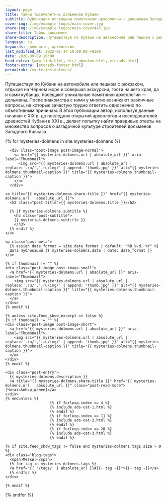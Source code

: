 ```yaml
---
layout: page
title: Тайны тысячелетних дольменов Кубани
subtitle: Публикация посвящена памятникам археологии — дольменам Западного Кавказа
cover-img: /img/example-logos/main-cover.jpg
share-img: /img/example-logos/main-cover4x3.jpg
share-title: Тайны дольменов
share-description: Путешествуя по Кубани на автомобиле или пешком с рюкзаком и совершая экскурсии, гости нашего края, посещают уникальные памятники археологии — дольмены.
language: ru
keywords: древность, археология
last_modified_at: 2022-01-14 10:00:00 +0300
date: 2020-09-09 16:00
head-extra: [amp_link.html, etc/_aboutme.html, etc/ads.html]
footer-extra: [etc/ads-footer.html]
permalink: /mysteries-dolmens/
---
```

Путешествуя по Кубани на автомобиле или пешком с рюкзаком, отдыхая на Чёрном море и совершая экскурсии, гости нашего края, да и сами кубанцы, посещают уникальные памятники археологии — дольмены. После знакомства с ними у многих возникают различные вопросы, на которые зачастую трудно ответить однозначно по объективным причинам. В этой публикации автор, используя данные начиная с ХIХ в. до последних открытий археологов и исследователей древностей Кубани в ХХI в., делает попытку найти правдивые ответы на множество вопросов о загадочной культуре строителей дольменов Западного Кавказа.

<div class="posts-list">
  {% for mysteries-dolmens in site.mysteries-dolmens %}
  <article class="post-preview">

  <!--    {%- capture thumbnail -%}
        {% if mysteries-dolmens.thumbnail-img %}
          {{ mysteries-dolmens.thumbnail-img }}
        {% elsif mysteries-dolmens.cover-img %}
          {% if mysteries-dolmens.cover-img.first %}
            {{ mysteries-dolmens.cover-img[0].first.first }}
          {% else %}
            {{ mysteries-dolmens.cover-img }}
          {% endif %}
        {% else %}
        {% endif %}
      {% endcapture %}
      {% assign thumbnail=thumbnail | strip %}

      {% if site.feed_show_excerpt == false %}
      {% if thumbnail != "" %} -->
      <div class="post-image post-image-normal">
        <a href="{{ mysteries-dolmens.url | absolute_url }}" aria-label="Thumbnail">
          <img src="{{ mysteries-dolmens.url | absolute_url | replace:'.ru/','.ru/img/' | append: 'thumb.jpg' }}" alt="{{ mysteries-dolmens.thumbnail-caption }}" title="{{ mysteries-dolmens.thumbnail-caption }}">
        </a>
      </div>
  <!--    {% endif %}
      {% endif %} -->

    <a title="{{ mysteries-dolmens.share-title }}" href="{{ mysteries-dolmens.url | absolute_url }}">
      <h2 class="post-title">{{ mysteries-dolmens.title }}</h2>

      {% if mysteries-dolmens.subtitle %}
        <h3 class="post-subtitle">
        {{ mysteries-dolmens.subtitle }}
        </h3>
      {% endif %}
    </a>

    <p class="post-meta">
      {% assign date_format = site.date_format | default: "%B %-d, %Y" %}
      Дата публикации {{ mysteries-dolmens.date | date: date_format }}
    </p>

    {% if thumbnail != "" %}
    <div class="post-image post-image-small">
      <a href="{{ mysteries-dolmens.url | absolute_url }}" aria-label="Thumbnail">
        <img src="{{ mysteries-dolmens.url | absolute_url | replace:'.ru/','.ru/img/' | append: 'thumb.jpg' }}" alt="{{ mysteries-dolmens.thumbnail-caption }}" title="{{ mysteries-dolmens.thumbnail-caption }}">
      </a>
    </div>
    {% endif %}

    {% unless site.feed_show_excerpt == false %}
    {% if thumbnail != "" %}
    <div class="post-image post-image-short">
      <a href="{{ mysteries-dolmens.url | absolute_url }}" aria-label="Thumbnail">
        <img src="{{ mysteries-dolmens.url | absolute_url | replace:'.ru/','.ru/img/' | append: 'thumb.jpg' }}" alt="{{ mysteries-dolmens.thumbnail-caption }}" title="{{ mysteries-dolmens.thumbnail-caption }}">
      </a>
    </div>
    {% endif %}

    <div class="post-entry">
      {{ mysteries-dolmens.description }}
      <a title="{{ mysteries-dolmens.share-title }}" href="{{ mysteries-dolmens.url | absolute_url }}" class="post-read-more">[Читать&nbsp;далее]</a>
    </div>
    {% endunless %}
                        {% if forloop.index == 4 %}
                        {% include ads-cat-1.html %}
                        {% endif %}
                        {% if forloop.index == 11 %}
                        {% include ads-cat-2.html %}
                        {% endif %}
                        {% if forloop.index == 20 %}
                        {% include ads-cat-3.html %}
                        {% endif %}

    {% if site.feed_show_tags != false and mysteries-dolmens.tags.size > 0 %}
    <div class="blog-tags">
      <span>Метки:</span>
      {% for tag in mysteries-dolmens.tags %}
      <a href="{{ '/tags/' | absolute_url }}#{{- tag -}}">{{- tag -}}</a>
      {% endfor %}
    </div>

    {% endif %}

   </article>
  {% endfor %}
</div>
